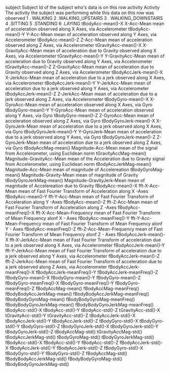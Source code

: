 subject                      Subject                       Id of the subject who's data is on this row
activity                     Activity                      The activity the subject was performing while this data on this row was observed
                                                           1 . WALKING
                                                           2  .WALKING_UPSTAIRS
                                                           3 . WALKING_DOWNSTAIRS
                                                           4  .SITTING
                                                           5  .STANDING
                                                           6  .LAYING
tBodyAcc-mean()-X            X-Acc-Mean                    mean of acceleration observed along X Axes, via Accelerometer
tBodyAcc-mean()-Y            Y-Acc-Mean                    mean of acceleration observed along Y Axes, via Accelerometer
tBodyAcc-mean()-Z            Z-Acc-Mean                    mean of acceleration observed along Z Axes, via Accelerometer
tGravityAcc-mean()-X         X-GravityAcc-Mean             mean of acceleration due to Gravity observed along X Axes, via Accelerometer
tGravityAcc-mean()-Y         Y-GravityAcc-Mean             mean of acceleration due to Gravity observed along Y Axes, via Accelerometer
tGravityAcc-mean()-Z         Z-GravityAcc-Mean             mean of acceleration due to Gravity observed along Z Axes, via Accelerometer
tBodyAccJerk-mean()-X        X-JerkAcc-Mean                mean of acceleration due to a jerk observed along X Axes, via Accelerometer
tBodyAccJerk-mean()-Y        Y-JerkAcc-Mean                mean of acceleration due to a jerk observed along Y Axes, via Accelerometer
tBodyAccJerk-mean()-Z        Z-JerkAcc-Mean                mean of acceleration due to a jerk  observed along Z Axes, via Accelerometer
tBodyGyro-mean()-X           X-GyroAcc-Mean                mean of acceleration observed along X Axes, via Gyro
tBodyGyro-mean()-Y           Y-GyroAcc-Mean                mean of acceleration observed along Y Axes, via Gyro
tBodyGyro-mean()-Z           Z-GyroAcc-Mean                mean of acceleration observed along Z Axes, via Gyro
tBodyGyroJerk-mean()-X       X-GyroJerk-Mean               mean of acceleration due to a jerk observed along X Axes, via Gyro
tBodyGyroJerk-mean()-Y       Y-GyroJerk-Mean               mean of acceleration due to a jerk observed along Y Axes, via Gyro
tBodyGyroJerk-mean()-Z       Z-GyroJerk-Mean               mean of acceleration due to a jerk  observed along Z Axes, via Gyro
tBodyAccMag-mean()           Magnitude-Acc-Mean            mean of the signal from Accelerometer, using Euclidean norm
tGravityAccMag-mean()        Magnitude-GravityAcc-Mean     mean of the Acceleration due to Gravity signal from Accelerometer, using Euclidean norm
tBodyAccJerkMag-mean()       Magnitude-Acc-Mean            mean of magnitude of Accelereation
tBodyGyroMag-mean()          Magnitude-Gravity-Mean        mean of magnitude of Gravity
tBodyGyroJerkMag-mean()      Magnitude-GravityJerk-Mean    mean of magnitude of Accelereation due to Gravity
fBodyAcc-mean()-X            fft-X-Acc-Mean                mean of Fast Fourier Transform of Acceleration along  X -Axes
fBodyAcc-mean()-Y            fft-Y-Acc-Mean                mean of Fast Fourier Transform of Acceleration along  Y -Axes
fBodyAcc-mean()-Z            fft-Z-Acc-Mean                mean of Fast Fourier Transform of Acceleration along  Z -Axes
fBodyAcc-meanFreq()-X        fft-X-Acc-Mean-Frequency      mean of Fast Fourier Transform of Mean Frequency alonf X - Axes
fBodyAcc-meanFreq()-Y        fft-Y-Acc-Mean-Frequency      mean of Fast Fourier Transform of Mean Frequency alonf Y - Axes
fBodyAcc-meanFreq()-Z        fft-Z-Acc-Mean-Frequency      mean of Fast Fourier Transform of Mean Frequency alonf Z - Axes
fBodyAccJerk-mean()-X        fft-X-JerkAcc-Mean            mean  of Fast Fourier Transform of acceleration due to a jerk observed along X Axes, via Accelerometer
fBodyAccJerk-mean()-Y        fft-Y-JerkAcc-Mean            mean  of Fast Fourier Transform of acceleration due to a jerk observed along Y Axes, via Accelerometer
fBodyAccJerk-mean()-Z        fft-Z-JerkAcc-Mean            mean  of Fast Fourier Transform of acceleration due to a jerk  observed along Z Axes, via Accelerometer
fBodyAccJerk-meanFreq()-X
fBodyAccJerk-meanFreq()-Y
fBodyAccJerk-meanFreq()-Z
fBodyGyro-mean()-X
fBodyGyro-mean()-Y
fBodyGyro-mean()-Z
fBodyGyro-meanFreq()-X
fBodyGyro-meanFreq()-Y
fBodyGyro-meanFreq()-Z
fBodyAccMag-mean()
fBodyAccMag-meanFreq()
fBodyBodyAccJerkMag-mean()
fBodyBodyAccJerkMag-meanFreq()
fBodyBodyGyroMag-mean()
fBodyBodyGyroMag-meanFreq()
fBodyBodyGyroJerkMag-mean()
fBodyBodyGyroJerkMag-meanFreq()
tBodyAcc-std()-X
tBodyAcc-std()-Y
tBodyAcc-std()-Z
tGravityAcc-std()-X
tGravityAcc-std()-Y
tGravityAcc-std()-Z
tBodyAccJerk-std()-X
tBodyAccJerk-std()-Y
tBodyAccJerk-std()-Z
tBodyGyro-std()-X
tBodyGyro-std()-Y
tBodyGyro-std()-Z
tBodyGyroJerk-std()-X
tBodyGyroJerk-std()-Y
tBodyGyroJerk-std()-Z
tBodyAccMag-std()
tGravityAccMag-std()
tBodyAccJerkMag-std()
tBodyGyroMag-std()
tBodyGyroJerkMag-std()
fBodyAcc-std()-X
fBodyAcc-std()-Y
fBodyAcc-std()-Z
fBodyAccJerk-std()-X
fBodyAccJerk-std()-Y
fBodyAccJerk-std()-Z
fBodyGyro-std()-X
fBodyGyro-std()-Y
fBodyGyro-std()-Z
fBodyAccMag-std()
fBodyBodyAccJerkMag-std()
fBodyBodyGyroMag-std()
fBodyBodyGyroJerkMag-std()
